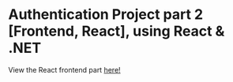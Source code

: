 # Authentication Project part 2 [Frontend, React], using React & .NET

View the React frontend part [here!](https://github.com/OsvarK/AuthProject-Part1-React)
